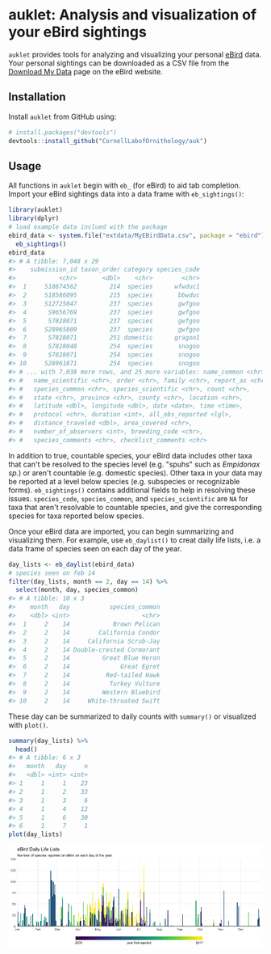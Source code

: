 <!-- README.md is generated from README.Rmd. Please edit that file -->
auklet: Analysis and visualization of your eBird sightings
==========================================================

`auklet` provides tools for analyzing and visualizing your personal [eBird](http://ebird.org) data. Your personal sightings can be downloaded as a CSV file from the [Download My Data](http://ebird.org/ebird/downloadMyData) page on the eBird website.

Installation
------------

Install `auklet` from GitHub using:

``` r
# install.packages("devtools")
devtools::install_github("CornellLabofOrnithology/auk")
```

Usage
-----

All functions in `auklet` begin with `eb_` (for eBird) to aid tab completion. Import your eBird sightings data into a data frame with `eb_sightings()`:

``` r
library(auklet)
library(dplyr)
# load example data inclued with the package
ebird_data <- system.file("extdata/MyEBirdData.csv", package = "ebird") %>%
  eb_sightings()
ebird_data
#> # A tibble: 7,048 x 29
#>    submission_id taxon_order category species_code
#>            <chr>       <dbl>    <chr>        <chr>
#>  1     S18674562         214  species      wfwduc1
#>  2     S18586095         215  species       bbwduc
#>  3     S12725047         237  species       gwfgoo
#>  4      S9656769         237  species       gwfgoo
#>  5      S7828071         237  species       gwfgoo
#>  6     S28965809         237  species       gwfgoo
#>  7      S7828071         251 domestic      gragoo1
#>  8      S7828048         254  species       snogoo
#>  9      S7828071         254  species       snogoo
#> 10     S28961871         254  species       snogoo
#> # ... with 7,038 more rows, and 25 more variables: name_common <chr>,
#> #   name_scientific <chr>, order <chr>, family <chr>, report_as <chr>,
#> #   species_common <chr>, species_scientific <chr>, count <chr>,
#> #   state <chr>, province <chr>, county <chr>, location <chr>,
#> #   latitude <dbl>, longitude <dbl>, date <date>, time <time>,
#> #   protocol <chr>, duration <int>, all_obs_reported <lgl>,
#> #   distance_traveled <dbl>, area_covered <chr>,
#> #   number_of_observers <int>, breeding_code <chr>,
#> #   species_comments <chr>, checklist_comments <chr>
```

In addition to true, countable species, your eBird data includes other taxa that can't be resolved to the species level (e.g. "spuhs" such as *Empidonax sp.*) or aren't countable (e.g. domestic species). Other taxa in your data may be reported at a level below species (e.g. subspecies or recognizable forms). `eb_sightings()` contains additional fields to help in resolving these issues. `species_code`, `species_common`, and `species_scientific` are `NA` for taxa that aren't resolvable to countable species, and give the corresponding species for taxa reported below species.

Once your eBird data are imported, you can begin summarizing and visualizing them. For example, use `eb_daylist()` to creat daily life lists, i.e. a data frame of species seen on each day of the year.

``` r
day_lists <- eb_daylist(ebird_data)
# species seen on feb 14
filter(day_lists, month == 2, day == 14) %>% 
  select(month, day, species_common)
#> # A tibble: 10 x 3
#>    month   day           species_common
#>    <dbl> <int>                    <chr>
#>  1     2    14            Brown Pelican
#>  2     2    14        California Condor
#>  3     2    14     California Scrub-Jay
#>  4     2    14 Double-crested Cormorant
#>  5     2    14         Great Blue Heron
#>  6     2    14              Great Egret
#>  7     2    14          Red-tailed Hawk
#>  8     2    14           Turkey Vulture
#>  9     2    14         Western Bluebird
#> 10     2    14     White-throated Swift
```

These day can be summarized to daily counts with `summary()` or visualized with `plot()`.

``` r
summary(day_lists) %>% 
  head()
#> # A tibble: 6 x 3
#>   month   day     n
#>   <dbl> <int> <int>
#> 1     1     1    23
#> 2     1     2    33
#> 3     1     3     6
#> 4     1     4    12
#> 5     1     6    30
#> 6     1     7     1
plot(day_lists)
```

![](README-summ-plot-1.png)
